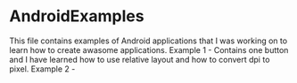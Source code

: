 # AndroidExamples
This file contains examples of Android applications that I was working on to learn how to create awasome applications.
Example 1 - Contains one button and I have learned how to use relative layout and how to convert dpi to pixel.
Example 2 - 
